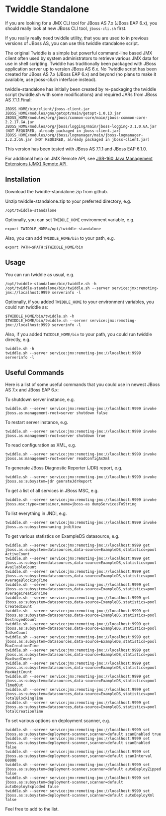 # Twiddle Standalone

If you are looking for a JMX CLI tool for JBoss AS 7.x (JBoss EAP 6.x), you should really look at new JBoss CLI tool, `jboss-cli.sh` first.

If you really really need twiddle utility, that you are used to in previous versions of JBoss AS, you can use this twiddle standalone script.

The original Twiddle is a simple but powerful command-line based JMX client often used by system administrators to retrieve various JMX data for use in shell scripting. Twiddle has traditionally been packaged with JBoss application server up to version JBoss AS 6.x. No Twiddle script has been created for JBoss AS 7.x (JBoss EAP 6.x) and beyond (no plans to make it available, use jboss-cli.sh interface instead).

twiddle-standalone has initially been created by re-packaging the twiddle script (twiddle.sh with some modifications) and required JARs from JBoss AS 7.1.1.Final:

    JBOSS_HOME/bin/client/jboss-client.jar
    JBOSS_HOME/modules/gnu/getopt/main/getopt-1.0.13.jar
    JBOSS_HOME/modules/org/jboss/common-core/main/jboss-common-core-2.2.17.GA.jar
    JBOSS_HOME/modules/org/jboss/logging/main/jboss-logging-3.1.0.GA.jar (NOT REQUIRED, already packaged in jboss-client.jar)
    JBOSS_HOME/modules/org/jboss/logmanager/main/jboss-logmanager-1.2.2.GA.jar (NOT REQUIRED, already packaged in jboss-client.jar)

This version has been tested with JBoss AS 7.1.1 and JBoss EAP 6.1.0.

For additional help on JMX Remote API, see [JSR-160 Java Management Extensions (JMX) Remote API](http://jcp.org/en/jsr/detail?id=160).  

## Installation

Download the twiddle-standalone.zip from github.

Unzip twiddle-standalone.zip to your preferred directory, e.g.

    /opt/twiddle-standalone

Optionally, you can set `TWIDDLE_HOME` environment variable, e.g. 

    export TWIDDLE_HOME=/opt/twiddle-standalone

Also, you can add `TWIDDLE_HOME/bin` to your path, e.g.

    export PATH=$PATH:$TWIDDLE_HOME/bin


## Usage

You can run twiddle as usual, e.g. 

    /opt/twiddle-standalone/bin/twiddle.sh -h
    /opt/twiddle-standalone/bin/twiddle.sh --server service:jmx:remoting-jmx://localhost:9999 serverinfo -l


Optionally, if you added `TWIDDLE_HOME` to your environment variables, you could run twiddle as:

    $TWIDDLE_HOME/bin/twiddle.sh -h
    $TWIDDLE_HOME/bin/twiddle.sh --server service:jmx:remoting-jmx://localhost:9999 serverinfo -l

Also, if you added `TWIDDLE_HOME/bin` to your path, you could run twiddle directly, e.g.

    twiddle.sh -h
    twiddle.sh --server service:jmx:remoting-jmx://localhost:9999 serverinfo -l

## Useful Commands

Here is a list of some useful commands that you could use in newest JBoss AS 7.x and JBoss EAP 6.x:

To shutdown server instance, e.g.

    twiddle.sh --server service:jmx:remoting-jmx://localhost:9999 invoke jboss.as:management-root=server shutdown false

To restart server instance, e.g.

    twiddle.sh --server service:jmx:remoting-jmx://localhost:9999 invoke jboss.as:management-root=server shutdown true

To read configuration as XML, e.g.

    twiddle.sh --server service:jmx:remoting-jmx://localhost:9999 invoke jboss.as:management-root=server readConfigAsXml

To generate JBoss Diagnostic Reporter (JDR) report, e.g. 

    twiddle.sh --server service:jmx:remoting-jmx://localhost:9999 invoke jboss.as:subsystem=jdr genrateJdrReport

To get a list of all services in JBoss MSC, e.g.

    twiddle.sh --server service:jmx:remoting-jmx://localhost:9999 invoke jboss.msc:type=container,name=jboss-as dumpServicesToString

To list everything in JNDI, e.g.

    twiddle.sh --server service:jmx:remoting-jmx://localhost:9999 invoke jboss.as:subsystem=naming jndiView

To get various statistics on ExampleDS datasource, e.g. 

    twiddle.sh --server service:jmx:remoting-jmx://localhost:9999 get jboss.as:subsystem=datasources,data-source=ExampleDS,statistics=pool ActiveCount
    twiddle.sh --server service:jmx:remoting-jmx://localhost:9999 get jboss.as:subsystem=datasources,data-source=ExampleDS,statistics=pool AvailableCount
    twiddle.sh --server service:jmx:remoting-jmx://localhost:9999 get jboss.as:subsystem=datasources,data-source=ExampleDS,statistics=pool AverageBlockingTime
    twiddle.sh --server service:jmx:remoting-jmx://localhost:9999 get jboss.as:subsystem=datasources,data-source=ExampleDS,statistics=pool AverageCreationTime
    twiddle.sh --server service:jmx:remoting-jmx://localhost:9999 get jboss.as:subsystem=datasources,data-source=ExampleDS,statistics=pool CreatedCount
    twiddle.sh --server service:jmx:remoting-jmx://localhost:9999 get jboss.as:subsystem=datasources,data-source=ExampleDS,statistics=pool DestroyedCount
    twiddle.sh --server service:jmx:remoting-jmx://localhost:9999 get jboss.as:subsystem=datasources,data-source=ExampleDS,statistics=pool InUseCount
    twiddle.sh --server service:jmx:remoting-jmx://localhost:9999 get jboss.as:subsystem=datasources,data-source=ExampleDS,statistics=pool MaxCreationTime
    twiddle.sh --server service:jmx:remoting-jmx://localhost:9999 get jboss.as:subsystem=datasources,data-source=ExampleDS,statistics=pool MaxUsedCount
    twiddle.sh --server service:jmx:remoting-jmx://localhost:9999 get jboss.as:subsystem=datasources,data-source=ExampleDS,statistics=pool MaxWaitCount
    twiddle.sh --server service:jmx:remoting-jmx://localhost:9999 get jboss.as:subsystem=datasources,data-source=ExampleDS,statistics=pool TimedOut
    twiddle.sh --server service:jmx:remoting-jmx://localhost:9999 get jboss.as:subsystem=datasources,data-source=ExampleDS,statistics=pool TotalBlockingTime
    twiddle.sh --server service:jmx:remoting-jmx://localhost:9999 get jboss.as:subsystem=datasources,data-source=ExampleDS,statistics=pool TotalCreationTime

To set various options on deployment scanner, e.g.

    twiddle.sh --server service:jmx:remoting-jmx://localhost:9999 set jboss.as:subsystem=deployment-scanner,scanner=default scanEnabled true
    twiddle.sh --server service:jmx:remoting-jmx://localhost:9999 set jboss.as:subsystem=deployment-scanner,scanner=default scanEnabled false
    twiddle.sh --server service:jmx:remoting-jmx://localhost:9999 set jboss.as:subsystem=deployment-scanner,scanner=default scanInterval 60000
    twiddle.sh --server service:jmx:remoting-jmx://localhost:9999 set jboss.as:subsystem=deployment-scanner,scanner=default autoDeployZipped false
    twiddle.sh --server service:jmx:remoting-jmx://localhost:9999 set jboss.as:subsystem=deployment-scanner,scanner=default autoDeployExploded false
    twiddle.sh --server service:jmx:remoting-jmx://localhost:9999 set jboss.as:subsystem=deployment-scanner,scanner=default autoDeployXml false

Feel free to add to the list.

